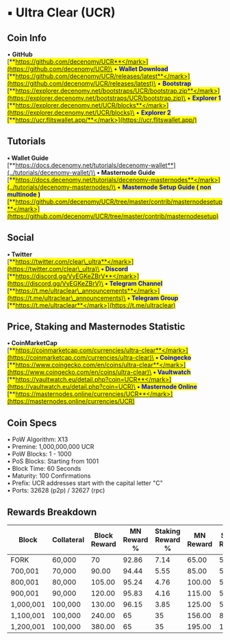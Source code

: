 # ▪ Ultra Clear (UCR)

## Coin Info

• **GitHub**\
[<mark style="color:blue;">**https://github.com/decenomy/UCR**</mark>](https://github.com/decenomy/UCR)\
• **Wallet Download**\
[<mark style="color:blue;">**https://github.com/decenomy/UCR/releases/latest**</mark>](https://github.com/decenomy/UCR/releases/latest)\
• **Bootstrap**\
[<mark style="color:blue;">**https://explorer.decenomy.net/bootstraps/UCR/bootstrap.zip**</mark>](https://explorer.decenomy.net/bootstraps/UCR/bootstrap.zip)\
• **Explorer 1** \
[<mark style="color:blue;">**https://explorer.decenomy.net/UCR/blocks**</mark>](https://explorer.decenomy.net/UCR/blocks)\
• **Explorer 2**\
[<mark style="color:blue;">**https://ucr.flitswallet.app/**</mark>](https://ucr.flitswallet.app/)

## Tutorials

**• Wallet Guide**\
[**https://docs.decenomy.net/tutorials/decenomy-wallet**](../tutorials/decenomy-wallet/)\
**• Masternode Guide**\
[<mark style="color:blue;">**https://docs.decenomy.net/tutorials/decenomy-masternodes**</mark>](../tutorials/decenomy-masternodes/)\
• **Masternode Setup Guide ( non multinode )**\
[<mark style="color:blue;">**https://github.com/decenomy/UCR/tree/master/contrib/masternodesetup**</mark>](https://github.com/decenomy/UCR/tree/master/contrib/masternodesetup)

## Social

**• Twitter**\
[<mark style="color:blue;">**https://twitter.com/clear\_ultra**</mark>](https://twitter.com/clear\_ultra)\
**• Discord**\
[<mark style="color:blue;">**https://discord.gg/VyEGKeZBrV**</mark>](https://discord.gg/VyEGKeZBrV)\
**• Telegram Channel**\
[<mark style="color:blue;">**https://t.me/ultraclear\_announcements**</mark>](https://t.me/ultraclear\_announcements)\
**• Telegram Group**\
[<mark style="color:blue;">**https://t.me/ultraclear**</mark>](https://t.me/ultraclear)

## Price, Staking and Masternodes Statistic

**• CoinMarketCap**\
[<mark style="color:blue;">**https://coinmarketcap.com/currencies/ultra-clear**</mark>](https://coinmarketcap.com/currencies/ultra-clear)\
**• Coingecko**\
[<mark style="color:blue;">**https://www.coingecko.com/en/coins/ultra-clear**</mark>](https://www.coingecko.com/en/coins/ultra-clear)\
**• Vaultwatch**\
[<mark style="color:blue;">**https://vaultwatch.eu/detail.php?coin=UCR**</mark>](https://vaultwatch.eu/detail.php?coin=UCR)\
**• Masternode Online**\
[<mark style="color:blue;">**https://masternodes.online/currencies/UCR**</mark>](https://masternodes.online/currencies/UCR)

## Coin Specs

• PoW Algorithm: X13\
• Premine: 1,000,000,000 UCR\
• PoW Blocks: 1 - 1000\
• PoS Blocks: Starting from 1001\
• Block Time: 60 Seconds\
• Maturity: 100 Confirmations\
• Prefix: UCR addresses start with the capital letter "C"\
• Ports: 32628 (p2p) / 32627 (rpc)

## Rewards Breakdown



| Block     | Collateral | Block Reward | MN Reward % | Staking Reward % | MN Reward | Staker Reward |
| --------- | ---------- | ------------ | ----------- | ---------------- | --------- | ------------- |
| FORK      | 60,000     | 70           | 92.86       | 7.14             | 65.00     | 5.00          |
| 700,001   | 70,000     | 90.00        | 94.44       | 5.55             | 85.00     | 5.00          |
| 800,001   | 80,000     | 105.00       | 95.24       | 4.76             | 100.00    | 5.00          |
| 900,001   | 90,000     | 120.00       | 95.83       | 4.16             | 115.00    | 5.00          |
| 1,000,001 | 100,000    | 130.00       | 96.15       | 3.85             | 125.00    | 5.00          |
| 1,100,001 | 100,000    | 240.00       | 65          | 35               | 156.00    | 84.00         |
| 1,200,001 | 100,000    | 380.00       | 65          | 35               | 195.00    | 105.00        |

